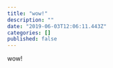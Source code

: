 ```yaml
---
title: "wow!"
description: ""
date: "2019-06-03T12:06:11.443Z"
categories: []
published: false
---
```


wow!
